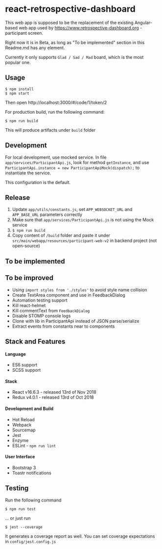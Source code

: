# react-retrospective-dashboard

This web app is supposed to be the replacement of the existing Angular-based web app 
used by https://www.retrospective-dashboard.org - participant screen.

Right now it is in Beta, as long as "To be implemented" section in this Readme.md has any element.

Currently it only supports `Glad / Sad / Mad` board, which is the most popular one.

## Usage
```
$ npm install
$ npm start
```

Then open http://localhost:3000/#/code/1/token/2

For production build, run the following command:

```
$ npm run build
```

This will produce artifacts under ``build`` folder

## Development

For local development, use mocked service. In file `app/services/ParticipantApi.js`, look for method `getInstance`, 
and use `ParticipantApi.instance = new ParticipantApiMock(dispatch);` to instantiate the service.

This configuration is the default.

## Release

1. Update `app/utils/constants.js`, set `APP_WEBSOCKET_URL` and `APP_BASE_URL` parameters correctly
2. Make sure that `app/services/ParticipantApi.js` is not using the Mock service 
3. `$ npm run build`
4. Copy content of `/build` folder and paste it under `src/main/webapp/resources/participant-web-v2` in backend project (not open-source) 

## To be implemented

## To be improved

- Using `import styles from './styles'` to avoid style name collision
- Create TextArea component and use in FeedbackDialog
- Automation testing support
- Kill react-helmet
- Kill commentText from `FeedbackDialog`
- Disable STOMP console logs
- Clone with lib in ParticipantApi instead of JSON parse/serialize
- Extract events from constants near to components

## Stack and Features

#### Language
- ES6 support
- SCSS support

#### Stack
- React v16.6.3 - released 13rd of Nov 2018
- Redux v4.0.1 - released 13rd of Oct 2018

#### Development and Build
- Hot Reload
- Webpack
- Sourcemap
- Jest
- Enzyme
- ESLint - ``npm run lint``

#### User Interface
- Bootstrap 3
- Toastr notifications

## Testing

Run the following command

```
$ npm run test
```

... or just run

``` 
$ jest --coverage
``` 

It generates a coverage report as well. You can set coverage expectations in ``config/jest.config.js``
